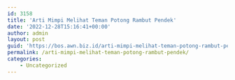 ```yaml
---
id: 3158
title: 'Arti Mimpi Melihat Teman Potong Rambut Pendek'
date: '2022-12-28T15:16:41+00:00'
author: admin
layout: post
guid: 'https://bos.awn.biz.id/arti-mimpi-melihat-teman-potong-rambut-pendek/'
permalink: /arti-mimpi-melihat-teman-potong-rambut-pendek/
categories:
    - Uncategorized
---
```


